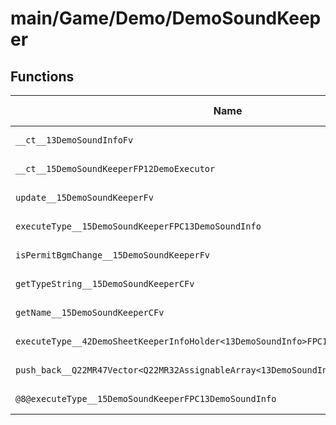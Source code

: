 # main/Game/Demo/DemoSoundKeeper

## Functions

| Name | Address | Match % |
|------|---------|---------|
| `__ct__13DemoSoundInfoFv` | `0x800BD938` | :x: (0.0%) |
| `__ct__15DemoSoundKeeperFP12DemoExecutor` | `0x800BD95C` | :x: (0.0%) |
| `update__15DemoSoundKeeperFv` | `0x800BDAA4` | :x: (0.0%) |
| `executeType__15DemoSoundKeeperFPC13DemoSoundInfo` | `0x800BDB10` | :x: (0.0%) |
| `isPermitBgmChange__15DemoSoundKeeperFv` | `0x800BDBF8` | :x: (0.0%) |
| `getTypeString__15DemoSoundKeeperCFv` | `0x800BDC38` | :x: (0.0%) |
| `getName__15DemoSoundKeeperCFv` | `0x800BDC44` | :x: (0.0%) |
| `executeType__42DemoSheetKeeperInfoHolder<13DemoSoundInfo>FPC13DemoSoundInfo` | `0x800BDC50` | :x: (0.0%) |
| `push_back__Q22MR47Vector<Q22MR32AssignableArray<13DemoSoundInfo>>FRC13DemoSoundInfo` | `0x800BDC54` | :x: (0.0%) |
| `@8@executeType__15DemoSoundKeeperFPC13DemoSoundInfo` | `0x800BDC94` | :x: (0.0%) |
